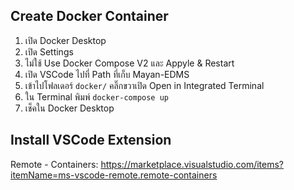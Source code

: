 Create Docker Container
---
1. เปิด Docker Desktop
2. เปิด Settings
3. ไม่ใช้ Use Docker Compose V2 และ Appyle & Restart
4. เปิด VSCode ไปที่ Path ที่เก็บ Mayan-EDMS
5. เข้าไปโฟลเดอร์ `docker/` คลิ๊กขวาเปิด Open in Integrated Terminal
6. ใน Terminal พิมพ์ `docker-compose up`
7. เช็คใน Docker Desktop

Install VSCode Extension
---
Remote - Containers: https://marketplace.visualstudio.com/items?itemName=ms-vscode-remote.remote-containers
